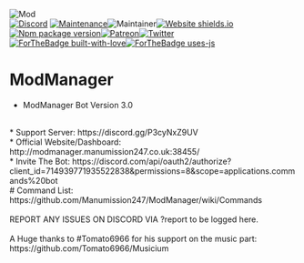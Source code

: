 ![Mod](https://user-images.githubusercontent.com/87551007/136203762-0a125500-6e44-46b7-a0d6-74e9eb185367.jpg)
<br>
[![Discord](https://img.shields.io/discord/787871047139328000?label=discord&color=7289DA&style=flat-square)](https://discord.gg/HguA6J58u9) [![Maintenance](https://img.shields.io/badge/Maintained%3F-yes-green.svg)](https://GitHub.com/Naereen/StrapDown.js/graphs/commit-activity)![Maintainer](https://img.shields.io/badge/maintainer-manumission247-blue)[![Website shields.io](https://img.shields.io/website-up-down-green-red/http/modmanager.manumission247.co.uk:38455/.svg)](http://modmanager.manumission247.co.uk:38455/)[![Npm package version](https://badgen.net/npm/v/express)](https://npmjs.com/package/express)[![Patreon](https://badgen.net/badge/icon/patreon?icon=patreon&label)](https://patron.com/manumission247)[![Twitter](https://badgen.net/badge/icon/twitter?icon=twitter&label)](https://twitter.com/manumission247)<br>
[![ForTheBadge built-with-love](http://ForTheBadge.com/images/badges/built-with-love.svg)](https://GitHub.com/Naereen/)[![ForTheBadge uses-js](http://ForTheBadge.com/images/badges/uses-js.svg)](http://ForTheBadge.com)









# ModManager
* ModManager Bot Version 3.0
<br>
* Support Server: https://discord.gg/P3cyNxZ9UV
<br>
* Official Website/Dashboard: http://modmanager.manumission247.co.uk:38455/
<br>
* Invite The Bot: https://discord.com/api/oauth2/authorize?client_id=714939771935522838&permissions=8&scope=applications.commands%20bot
<br>
# Command List: https://github.com/Manumission247/ModManager/wiki/Commands
<br><br>
REPORT ANY ISSUES ON DISCORD VIA ?report <problem> to be logged here.
<br><br>
A Huge thanks to #Tomato6966 for his support on the music part: https://github.com/Tomato6966/Musicium
